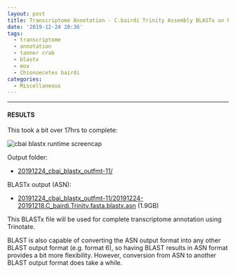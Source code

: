 ```yaml
---
layout: post
title: Transcriptome Annotation - C.bairdi Trinity Assembly BLASTx on Mox
date: '2019-12-24 20:36'
tags:
  - transcriptome
  - annotation
  - tanner crab
  - blastx
  - mox
  - Chionoecetes bairdi
categories:
  - Miscellaneous
---
```




---

#### RESULTS

This took a bit over 17hrs to complete:

![cbai blastx runtime screencap](https://github.com/RobertsLab/sams-notebook/blob/master/images/screencaps/20191224_cbai_blastx_outfmt-11_runtime.png?raw=true)

Output folder:

- [20191224_cbai_blastx_outfmt-11/](https://gannet.fish.washington.edu/Atumefaciens/20191224_cbai_blastx_outfmt-11/)

BLASTx output (ASN):

- [20191224_cbai_blastx_outfmt-11/20191224-20191218.C_bairdi.Trinity.fasta.blastx.asn](https://gannet.fish.washington.edu/Atumefaciens/20191224_cbai_blastx_outfmt-11/20191224-20191218.C_bairdi.Trinity.fasta.blastx.asn) (1.9GB)

This BLASTx file will be used for complete transcriptome annotation using Trinotate.

BLAST is also capable of converting the ASN output format into any other BLAST output format (e.g. format 6), so having BLAST results in ASN format provides a bit more flexibility. However, conversion from ASN to another BLAST output format does take a while.
